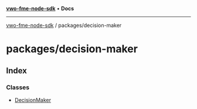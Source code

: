 [**vwo-fme-node-sdk**](../../README.md) • **Docs**

---

[vwo-fme-node-sdk](../../modules.md) / packages/decision-maker

# packages/decision-maker

## Index

### Classes

- [DecisionMaker](classes/DecisionMaker.md)
